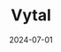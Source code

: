 ---  
layout: startup_page  
title: "Vytal"  
id: "vytal.org"  
permalink: "/vytalvytal.org07012024/"  
website: "https://www.vytal.org/"  
funding_round: "Growth Funding"  
funding_amount: "€6.2M"  
investors: "Emerald Technology Ventures, Ventis, Kiko Ventures, Grazia Equity, Rubio"  
about: "Vytal is a reusable packaging company offering innovative solutions to replace single-use containers. Its technology platform facilitates a system for borrowing and returning reusable containers across various sectors, including events, campuses, and restaurants, in 17 countries. Vytal aims to promote circularity in the packaging industry and reduce waste."  
markets: "Sustainability, Packaging, Food and Beverage, Recycling, Snack Food, Waste Management"  
hq: "Cologne, Nordrhein-Westfalen, Germany"  
founded_year: "2019"  
linkedin: "https://www.linkedin.com/company/vytal-global/"  
twitter: "https://twitter.com/myvytal"  
instagram: ""  
facebook: "https://www.facebook.com/vytalglobal"  
crunchbase: "https://www.crunchbase.com/organization/vytal"  
pitchbook: "https://pitchbook.com/profiles/company/439789-42"  

date_display: "01-Jul-2024"  
date: "2024-07-01"

# SEO Optimization  
meta_title: "Vytal - Growth Funding Funding (€6.2M)"  
meta_description: "Vytal, Vytal is a reusable packaging company offering innovative solutions to replace single-use containers. Its technology platform facilitates a system for..."  
meta_keywords: "Vytal, Sustainability, Packaging, Food and Beverage, Recycling, Snack Food, Waste Management, Growth Funding funding"  
canonical_url: "https://startup.projectstartups.com/vytalvytal.org07012024/"  
---